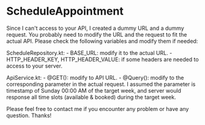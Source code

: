 # ScheduleAppointment

Since I can't access to your API, I created a dummy URL and a dummy request.
You probably need to modify the URL and the request to fit the actual API.
Please check the following variables and modify them if needed:

ScheduleRepository.kt:
    - BASE_URL: modify it to the actual URL.
    - HTTP_HEADER_KEY, HTTP_HEADER_VALUE: if some headers are needed to access to your server.

ApiService.kt:
    - @GET(<value>): modify <value> to API URL.
    - @Query(<parameter>): modify <parameter> to the corresponding parameter in the actual request.
          I assumed the parameter is timestamp of Sunday 00:00 AM of the target week,
          and server would response all time slots (available & booked) during the target week.

Please feel free to contact me if you encounter any problem or have any question. Thanks!

